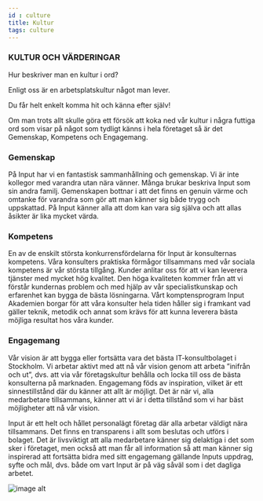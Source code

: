 ```yaml
---
id : culture
title: Kultur
tags: culture
---
```


### KULTUR OCH VÄRDERINGAR

Hur beskriver man en kultur i ord?

Enligt oss är en arbetsplatskultur något man lever.

Du får helt enkelt komma hit och känna efter själv!

Om man trots allt skulle göra ett försök att koka ned vår kultur i några futtiga ord som visar på något som tydligt känns i hela företaget så är det Gemenskap, Kompetens och Engagemang.

### Gemenskap
På Input har vi en fantastisk sammanhållning och gemenskap. Vi är inte kollegor med varandra utan nära vänner. Många brukar beskriva Input som sin andra familj. Gemenskapen bottnar i att det finns en genuin värme och omtanke för varandra som gör att man känner sig både trygg och uppskattad. På Input känner alla att dom kan vara sig själva och att allas åsikter är lika mycket värda.

### Kompetens
En av de enskilt största konkurrensfördelarna för Input är konsulternas kompetens. Våra konsulters praktiska förmågor tillsammans med vår sociala kompetens är vår största tillgång. Kunder anlitar oss för att vi kan leverera tjänster med mycket hög kvalitet. Den höga kvaliteten kommer från att vi förstår kundernas problem och med hjälp av vår specialistkunskap och erfarenhet kan bygga de bästa lösningarna. Vårt komptensprogram Input Akademien borgar för att våra konsulter hela tiden håller sig i framkant vad gäller teknik, metodik och annat som krävs för att kunna leverera bästa möjliga resultat hos våra kunder. 

### Engagemang
Vår vision är att bygga eller fortsätta vara det bästa IT-konsultbolaget i Stockholm. Vi arbetar aktivt med att nå vår vision genom att arbeta ”inifrån och ut”, dvs. att via vår företagskultur behålla och locka till oss de bästa konsulterna på marknaden. Engagemang föds av inspiration, vilket är ett sinnestillstånd där du känner att allt är möjligt. Det är när vi, alla medarbetare tillsammans, känner att vi är i detta tillstånd som vi har bäst möjligheter att nå vår vision. 

Input är ett helt och hållet personalägt företag där alla arbetar väldigt nära tillsammans. Det finns en transparens i allt som beslutas och utförs i bolaget. Det är livsviktigt att alla medarbetare känner sig delaktiga i det som sker i företaget, men också att man får all information så att man känner sig inspirerad att fortsätta bidra med sitt engagemang gällande Inputs uppdrag, syfte och mål, dvs. både om vart Input är på väg såväl som i det dagliga arbetet.

![image alt](/img/Culture.png)


